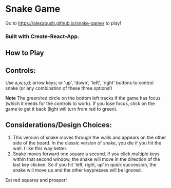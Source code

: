 # Snake Game

Go to https://alexabush.github.io/snake-game/ to play!

### Built with Create-React-App.

## How to Play

## Controls:

Use a,w,s,d; arrow keys; or 'up', 'down', 'left', 'right' buttons to control snake (or any combination of these three options!)

**Note** The green/red circle on the bottom left tracks if the game has focus (which it needs for the controls to work). If you lose focus, click on the game to get it back (light will turn from red to green).

## Considerations/Design Choices:

1. This version of snake moves through the walls and appears on the other side of the board. In the classic version of snake, you die if you hit the wall. I like this way better.
2. Snake moves forward one square a second. If you click multiple keys within that second window, the snake will move in the direction of the last key clicked. So if you hit 'left, right, up' in quick succession, the snake will move up and the other keypresses will be ignored.

Eat red squares and prosper!
